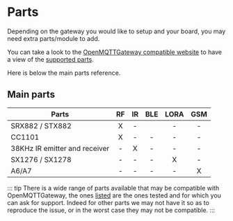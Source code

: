 # Parts
Depending on the gateway you would like to setup and your board, you may need extra parts/module to add.

You can take a look to the [OpenMQTTGateway compatible website](https://compatible.openmqttgateway.com) to have a view of the [supported parts](https://compatible.openmqttgateway.com/index.php/parts/).

Here is below the main parts reference.

## Main parts 
|Parts|RF|IR|BLE|LORA|GSM|
|-|:-:|:-:|:-:|:-:|:-:|
|SRX882 / STX882|X|-||-|-|
|CC1101|X|-|-|-|-|
|38KHz IR emitter and receiver|-|X|-|-|-|
|SX1276 / SX1278|-|-|-|X|-|
|A6/A7|-|-|-|-|X|

::: tip
There is a wide range of parts available that may be compatible with OpenMQTTGateway, the ones [listed](https://compatible.openmqttgateway.com/index.php/parts/) are the ones tested and for which you can ask for support. Indeed for other parts we may not have it so as to reproduce the issue, or in the worst case they may not be compatible.
:::
